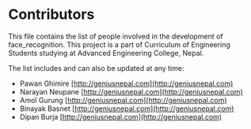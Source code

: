 # Contributors #

This file contains the list of people involved in the development
of face_recognition. This project is a part of Curriculum of Engineering Students 
studying at Advanced Engineering College, Nepal.

The list includes and can also be updated at any time:

* Pawan Ghimire [http://geniusnepal.com](http://geniusnepal.com)
* Narayan Neupane [http://geniusnepal.com](http://geniusnepal.com)
* Amol Gurung [http://geniusnepal.com](http://geniusnepal.com)
* Binayak Basnet [http://geniusnepal.com](http://geniusnepal.com)
* Dipan Burja [http://geniusnepal.com](http://geniusnepal.com)
